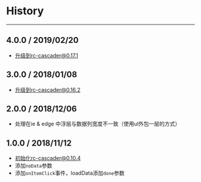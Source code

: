 # History

---

## 4.0.0 / 2019/02/20

- 升级到rc-cascader@0.17.1

## 3.0.0 / 2018/01/08

- 升级到rc-cascader@0.16.2

## 2.0.0 / 2018/12/06

- 处理在ie & edge 中浮层与数据列宽度不一致（使用ul外包一层的方式）


## 1.0.0 / 2018/11/12

- 初始化rc-cascader@0.10.4
- 添加`noData`参数
- 添加`onItemClick`事件，loadData添加`done`参数
